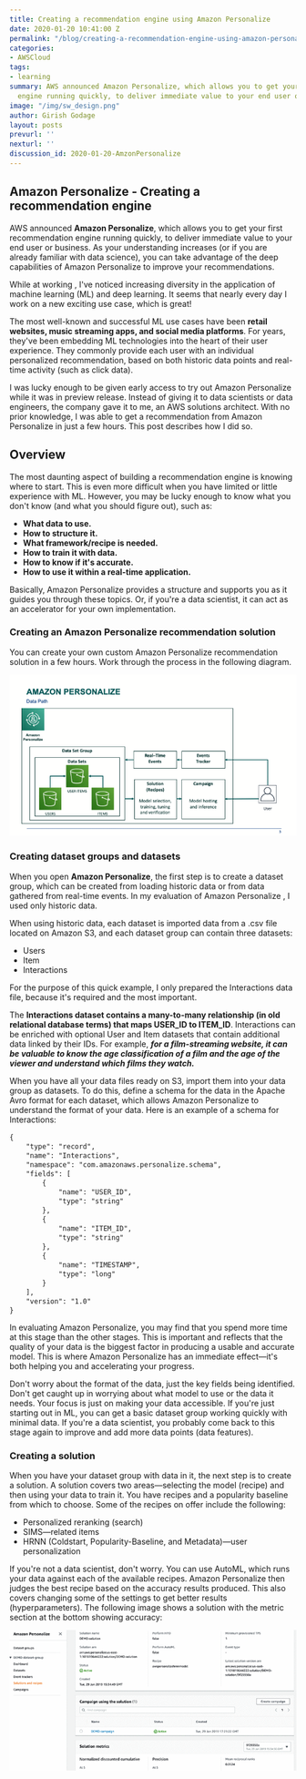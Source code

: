 ```yaml
---
title: Creating a recommendation engine using Amazon Personalize
date: 2020-01-20 10:41:00 Z
permalink: "/blog/creating-a-recommendation-engine-using-amazon-personalize"
categories:
- AWSCloud
tags:
- learning
summary: AWS announced Amazon Personalize, which allows you to get your first recommendation
  engine running quickly, to deliver immediate value to your end user or business.
image: "/img/sw_design.png"
author: Girish Godage
layout: posts
prevurl: ''
nexturl: ''
discussion_id: 2020-01-20-AmzonPersonalize
---
```


## Amazon Personalize - Creating a recommendation engine

AWS announced **Amazon Personalize**, which allows you to get your first recommendation engine running quickly, to deliver immediate value to your end user or business. As your understanding increases (or if you are already familiar with data science), you can take advantage of the deep capabilities of Amazon Personalize to improve your recommendations.

While at working , I've noticed increasing diversity in the application of machine learning (ML) and deep learning. It seems that nearly every day I work on a new exciting use case, which is great!

The most well-known and successful ML use cases have been **retail websites, music streaming apps, and social media platforms**. For years, they've been embedding ML technologies into the heart of their user experience. They commonly provide each user with an individual personalized recommendation, based on both historic data points and real-time activity (such as click data).

I was lucky enough to be given early access to try out Amazon Personalize while it was in preview release. Instead of giving it to data scientists or data engineers, the company gave it to me, an AWS solutions architect. With no prior knowledge, I was able to get a recommendation from Amazon Personalize in just a few hours. This post describes how I did so.

## Overview
The most daunting aspect of building a recommendation engine is knowing where to start. This is even more difficult when you have limited or little experience with ML. However, you may be lucky enough to know what you don't know (and what you should figure out), such as:

* **What data to use.**
* **How to structure it.**
* **What framework/recipe is needed.**
* **How to train it with data.**
* **How to know if it's accurate.**
* **How to use it within a real-time application.**

Basically, Amazon Personalize provides a structure and supports you as it guides you through these topics. Or, if you're a data scientist, it can act as an accelerator for your own implementation.

### Creating an Amazon Personalize recommendation solution

You can create your own custom Amazon Personalize recommendation solution in a few hours. Work through the process in the following diagram.

![image info](/img/awscloud/9/arch-1.gif)


### Creating dataset groups and datasets
When you open **Amazon Personalize**, the first step is to create a dataset group, which can be created from loading historic data or from data gathered from real-time events. In my evaluation of Amazon Personalize , I used only historic data.

When using historic data, each dataset is imported data from a .csv file located on Amazon S3, and each dataset group can contain three datasets:

* Users
* Item
* Interactions

For the purpose of this quick example, I only prepared the Interactions data file, because it's required and the most important.

The **Interactions dataset contains a many-to-many relationship (in old relational database terms) that maps USER_ID to ITEM_ID**. Interactions can be enriched with optional User and Item datasets that contain additional data linked by their IDs. For example, ***for a film-streaming website, it can be valuable to know the age classification of a film and the age of the viewer and understand which films they watch.***

When you have all your data files ready on S3, import them into your data group as datasets. To do this, define a schema for the data in the Apache Avro format for each dataset, which allows Amazon Personalize to understand the format of your data. Here is an example of a schema for Interactions:

```
{
    "type": "record",
    "name": "Interactions",
    "namespace": "com.amazonaws.personalize.schema",
    "fields": [
        {
            "name": "USER_ID",
            "type": "string"
        },
        {
            "name": "ITEM_ID",
            "type": "string"
        },
        {
            "name": "TIMESTAMP",
            "type": "long"
        }
    ],
    "version": "1.0"
}

```
In evaluating Amazon Personalize, you may find that you spend more time at this stage than the other stages. This is important and reflects that the quality of your data is the biggest factor in producing a usable and accurate model. This is where Amazon Personalize has an immediate effect—it's both helping you and accelerating your progress.

Don't worry about the format of the data, just the key fields being identified.  Don't get caught up in worrying about what model to use or the data it needs. Your focus is just on making your data accessible. If you're just starting out in ML, you can get a basic dataset group working quickly with minimal data. If you're a data scientist, you probably come back to this stage again to improve and add more data points (data features).

### Creating a solution

When you have your dataset group with data in it, the next step is to create a solution. A solution covers two areas—selecting the model (recipe) and then using your data to train it. You have recipes and a popularity baseline from which to choose. Some of the recipes on offer include the following:

* Personalized reranking (search)
* SIMS—related items
* HRNN (Coldstart, Popularity-Baseline, and Metadata)—user personalization

If you're not a data scientist, don't worry. You can use AutoML, which runs your data against each of the available recipes.  Amazon Personalize then judges the best recipe based on the accuracy results produced. This also covers changing some of the settings to get better results (hyperparameters).  The following image shows a solution with the metric section at the bottom showing accuracy:

![image info](/img/awscloud/9/arch-2.gif)

